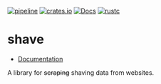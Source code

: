 [![pipeline](https://github.com/d-e-s-o/shave/actions/workflows/test.yml/badge.svg?branch=main)](https://github.com/d-e-s-o/shave/actions/workflows/test.yml)
[![crates.io](https://img.shields.io/crates/v/shave.svg)](https://crates.io/crates/shave)
[![Docs](https://docs.rs/shave/badge.svg)](https://docs.rs/shave)
[![rustc](https://img.shields.io/badge/rustc-1.63+-blue.svg)](https://blog.rust-lang.org/2022/08/11/Rust-1.63.0.html)

shave
=====

- [Documentation][docs-rs]

A library for ~~scraping~~ shaving data from websites.


[docs-rs]: https://docs.rs/shave
